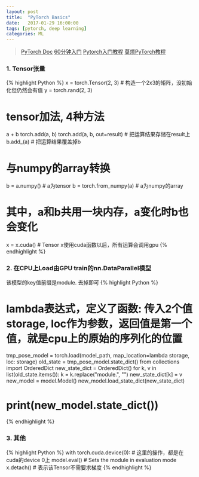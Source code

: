 ```yaml
---
layout: post
title:  "PyTorch Basics"
date:   2017-01-29 16:00:00
tags: [pytorch, deep learning]
categories: ML
---
```


> [PyTorch Doc](http://pytorch.org/docs/master/torch.html)
> [60分钟入门](https://zhuanlan.zhihu.com/p/25572330)
> [Pytorch入门教程](https://www.jianshu.com/p/cbce2dd60120)
> [莫烦PyTorch教程](https://morvanzhou.github.io/tutorials/machine-learning/torch/)


### 1. Tensor张量
{% highlight Python %}
x = torch.Tensor(2, 3)  # 构造一个2x3的矩阵，没初始化但仍然会有值
y = torch.rand(2, 3)
# tensor加法, 4种方法
a + b
torch.add(a, b)
torch.add(a, b, out=result)  # 把运算结果存储在result上
b.add_(a)  # 把运算结果覆盖掉b

# 与numpy的array转换
b = a.numpy() # a为tensor
b = torch.from_numpy(a)  # a为numpy的array
# 其中，a和b共用一块内存，a变化时b也会变化

x = x.cuda()  # Tensor x使用cuda函数以后，所有运算会调用gpu
{% endhighlight %}

### 2. 在CPU上Load由GPU train的nn.DataParallel模型
该模型的key值前缀是module. 去掉即可
{% highlight Python %}
# lambda表达式，定义了函数: 传入2个值storage, loc作为参数，返回值是第一个值，就是cpu上的原始的序列化的位置
tmp_pose_model = torch.load(model_path, map_location=lambda storage, loc: storage)
old_state = tmp_pose_model.state_dict()
from collections import OrderedDict
new_state_dict = OrderedDict()
for k, v in list(old_state.items()):
    k = k.replace("module.", "")
    new_state_dict[k] = v
new_model = model.Model()
new_model.load_state_dict(new_state_dict)
# print(new_model.state_dict())
{% endhighlight %}

### 3. 其他
{% highlight Python %}
with torch.cuda.device(0):
	# 这里的操作，都是在cuda的device 0上
model.eval()  # Sets the module in evaluation mode
x.detach()    # 表示该Tensor不需要求梯度
{% endhighlight %}
